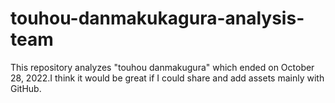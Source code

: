 # touhou-danmakukagura-analysis-team
This repository analyzes "touhou danmakugura" which ended on October 28, 2022.I think it would be great if I could share and add assets mainly with GitHub.
